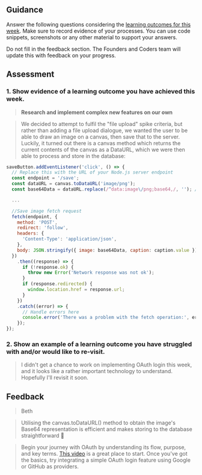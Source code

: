 ## Guidance
Answer the following questions considering the [learning outcomes for this week](https://learn.foundersandcoders.com/course/syllabus/developer/server-side-app/schedule/).
Make sure to record evidence of your processes. You can use code snippets, screenshots or any other material to support your answers.

Do not fill in the feedback section. The Founders and Coders team will update this with feedback on your progress.

## Assessment
 ### 1. Show evidence of a learning outcome you have achieved this week.
> **Research and implement complex new features on our own**

>We decided to attempt to fulfil the "file upload" spike criteria, but rather than adding a file upload dialogue, we wanted the user to be able to draw an image on a canvas, then save that to the server. Luckily, it turned out there is a canvas method which returns the current contents of the canvas as a DataURL, which we were then able to process and store in the database:
```js
saveButton.addEventListener('click', () => {
  // Replace this with the URL of your Node.js server endpoint
  const endpoint = '/save';
  const dataURL = canvas.toDataURL('image/png');
  const base64Data = dataURL.replace(/^data:image\/png;base64,/, ''); // Remove data prefix

  ...

  //Save image fetch request
  fetch(endpoint, {
    method: 'POST',
    redirect: 'follow',
    headers: {
      'Content-Type': 'application/json',
    },
    body: JSON.stringify({ image: base64Data, caption: caption.value }),
  })
    .then((response) => {
      if (!response.ok) {
        throw new Error('Network response was not ok');
      }
      if (response.redirected) {
        window.location.href = response.url;
      }
    })
    .catch((error) => {
      // Handle errors here
      console.error('There was a problem with the fetch operation:', error);
    });
});
```

 ### 2. Show an example of a learning outcome you have struggled with and/or would like to re-visit.
> I didn't get a chance to work on implementing OAuth login this week, and it looks like a rather important technology to understand. Hopefully I'll revisit it soon.

## Feedback
> Beth

> Utilising the canvas.toDataURL() method to obtain the image's Base64 representation is efficient and makes storing to the database straightforward 👏

> Begin your journey with OAuth by understanding its flow, purpose, and key terms. [This video](https://www.youtube.com/watch?v=996OiexHze0) is a great place to start. Once you've got the basics, try integrating a simple OAuth login feature using Google or GitHub as providers.

